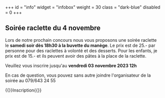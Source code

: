 +++
id = "info"
widget = "infobox"
weight = 30
class = "dark-blue"
disabled = 0
+++
## Soirée raclette du 4 novembre

Lors de notre prochain concours nous vous proposons une soirée raclette le **samedi soir dès 18h30 à la buvette du manège**.
Le prix est de 25.- par personne pour des raclettes à volonté et des desserts. Pour les enfants, je prix est de 15.- et ils
peuvent avoir des pâtes à la place de la raclette.

Veuillez vous inscrire jusqu'au **vendredi 03 novembre 2023 12h**

En cas de question, vous pouvez sans autre joindre l'organisateur de la soirée au 079/643 24 55

{{<button-center link="https://form.jotform.com/233036579402354">}}Inscription{{</button-center>}}